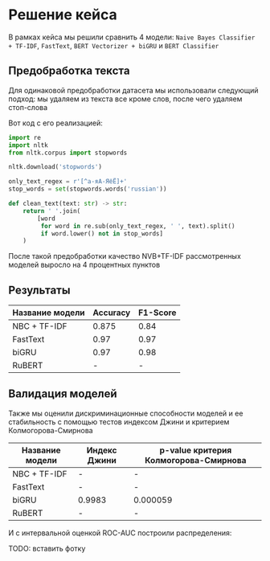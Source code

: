 # Решение кейса

В рамках кейса мы решили сравнить 4 модели: `Naive Bayes Classifier + TF-IDF`, `FastText`, `BERT Vectorizer + biGRU` и `BERT Classifier`

## Предобработка текста

Для одинаковой предобработки датасета мы использовали следующий подход: мы удаляем из текста все кроме слов, после чего удаляем стоп-слова 

Вот код с его реализацией:

```python
import re
import nltk
from nltk.corpus import stopwords

nltk.download('stopwords')

only_text_regex = r'[^а-яА-ЯёЁ]+'
stop_words = set(stopwords.words('russian'))

def clean_text(text: str) -> str:
    return ' '.join(
        [word 
         for word in re.sub(only_text_regex, ' ', text).split() 
         if word.lower() not in stop_words]
    )
```

После такой предобработки качество NVB+TF-IDF рассмотренных моделей выросло на 4 процентных пунктов

## Результаты

|Название модели|Accuracy|F1-Score|
|---|---|---|
|NBC + TF-IDF|0.875|0.84|
|FastText| 0.97 | 0.97 |
|biGRU| 0.97 | 0.98 |
|RuBERT| - | - |

## Валидация моделей

Также мы оценили дискриминационные способности моделей и ее стабильность с помощью тестов индексом Джини и критерием Колмогорова-Смирнова

|Название модели|Индекс Джини|p-value критерия Колмогорова-Смирнова|
|---|---|---|
|NBC + TF-IDF| - | - |
|FastText| - | - |
|biGRU| 0.9983 | 0.000059 |
|RuBERT| - | - |

И с интервальной оценкой ROC-AUC построили распределения:

TODO: вставить фотку
